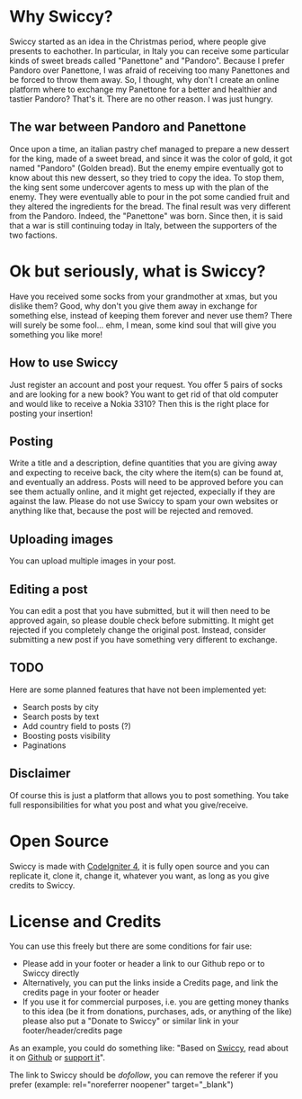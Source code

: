 # Why Swiccy?
Swiccy started as an idea in the Christmas period, where people give presents to eachother.
In particular, in Italy you can receive some particular kinds of sweet breads called "Panettone" and "Pandoro".
Because I prefer Pandoro over Panettone, I was afraid of receiving too many Panettones and be forced to throw them away. So, I thought, why don't I create an online platform where to exchange my Panettone for a better and healthier and tastier Pandoro? That's it. There are no other reason. I was just hungry.

## The war between Pandoro and Panettone
Once upon a time, an italian pastry chef managed to prepare a new dessert for the king, made of a sweet bread, and since it was the color of gold, it got named "Pandoro" (Golden bread).
But the enemy empire eventually got to know about this new dessert, so they tried to copy the idea. To stop them, the king sent some undercover agents to mess up with the plan of the enemy. They were eventually able to pour in the pot some candied fruit and they altered the ingredients for the bread.
The final result was very different from the Pandoro. Indeed, the "Panettone" was born.
Since then, it is said that a war is still continuing today in Italy, between the supporters of the two factions.

# Ok but seriously, what is Swiccy?
Have you received some socks from your grandmother at xmas, but you dislike them? Good, why don't you give them away in exchange for something else, instead of keeping them forever and never use them? There will surely be some fool... ehm, I mean, some kind soul that will give you something you like more!

## How to use Swiccy
Just register an account and post your request. You offer 5 pairs of socks and are looking for a new book? You want to get rid of that old computer and would like to receive a Nokia 3310? Then this is the right place for posting your insertion!

## Posting
Write a title and a description, define quantities that you are giving away and expecting to receive back, the city where the item(s) can be found at, and eventually an address.
Posts will need to be approved before you can see them actually online, and it might get rejected, expecially if they are against the law.
Please do not use Swiccy to spam your own websites or anything like that, because the post will be rejected and removed.

## Uploading images
You can upload multiple images in your post.

## Editing a post
You can edit a post that you have submitted, but it will then need to be approved again, so please double check before submitting. It might get rejected if you completely change the original post. Instead, consider submitting a new post if you have something very different to exchange.

## TODO
Here are some planned features that have not been implemented yet:
- Search posts by city
- Search posts by text
- Add country field to posts (?)
- Boosting posts visibility
- Paginations

## Disclaimer
Of course this is just a platform that allows you to post something. You take full responsibilities for what you post and what you give/receive.

# Open Source
Swiccy is made with [CodeIgniter 4](https://codeigniter.com/), it is fully open source and you can replicate it, clone it, change it, whatever you want, as long as you give credits to Swiccy.

# License and Credits
You can use this freely but there are some conditions for fair use:
- Please add in your footer or header a link to our Github repo or to Swiccy directly
- Alternatively, you can put the links inside a Credits page, and link the credits page in your footer or header
- If you use it for commercial purposes, i.e. you are getting money thanks to this idea (be it from donations, purchases, ads, or anything of the like) please also put a "Donate to Swiccy" or similar link in your footer/header/credits page

As an example, you could do something like:
"Based on [Swiccy](https://www.swiccy.it), read about it on [Github](https://www.github.com) or [support it](https://www.swiccy.it)".

The link to Swiccy should be *dofollow*, you can remove the referer if you prefer (example: rel="noreferrer noopener" target="_blank")

